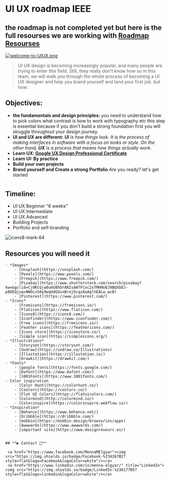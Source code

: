 
# UI UX roadmap IEEE
## the roadmap is not completed yet but here is the full resourses we are working with  **[Roadmap Resourses](https://ordinary-wing-9be.notion.site/UI-UX-roadmap-resources-IEEE-c2446608839345d288d3559289022e6a)**

[![welcome-to-UIUX.png](https://i.postimg.cc/4NmKN0WK/welcome-to-UIUX.png)](https://postimg.cc/qzHB11V0)
>UI UX design is becoming increasingly popular, and many people are trying to enter this field. Still, they really don't know how so in this team, we will walk you through the whole process of becoming a UI UX designer and help you brand yourself and land your first job. but how:

## Objectives:

- **the fundamentals and design principles:**   you need to understand how to pick colors what contrast is how to work with typography etc this step is essential because if you don't build a strong foundation first you will struggle throughout your design journey.
- **UI and UX are different:**  ***UI** is how things look. It is the process of making interfaces in software with a focus on looks or style. On the other hand, **UX** is a process that means how things actually work.*
- **Learn UX: [Google UX Design Professional Certificate](https://www.coursera.org/professional-certificates/google-ux-design?utm_source=gg&utm_medium=sem&utm_campaign=93-BrandedSearch-ROW&utm_content=B2C&campaignid=1599063752&adgroupid=58953588445&device=c&keyword=online%20classes%20coursera&matchtype=b&network=g&devicemodel=&adpostion=&creativeid=343730227912&hide_mobile_promo&gclid=CjwKCAiAmJGgBhAZEiwA1JZoliXWWHp6UUEzmNwIR-FDWpVRs5LRy-qykIJXMBx1wmrzjiTpKAVMXhoCEb0QAvD_BwE)**
- **Learn UI: By practice**
- **Build your own projects**
- **Brand yourself and Create a strong Portfolio**
Are you ready? let's get started   
#
## Timeline:

* UI UX Beginner “6 weeks”
* UI UX Intermediate
* UI UX Advanced
* Building Projects
* Portfolio and self-branding

![icons8-mark-64](https://user-images.githubusercontent.com/108477138/204092705-bd2e7211-62bd-4245-be18-f80ba4a7ee05.png)   
 ## Resources you will need it
    
    - *Images*
        - [Unsplash](https://unsplash.com/)
        - [Pexels](https://www.pexels.com/)
        - [Freepik](https://www.freepik.com/)
        - [Pixabay](https://www.shutterstock.com/search/pixabay?kw=&gclid=Cj0KCQjw0umSBhDrARIsAH7FCoc2xTMHHU8J9BQXbOJ-p8OEQjoqvNW6LnS0y9wqUdGGvnBrejDcqzAaAglhEALw_wcB)
        - [Pinterest](https://www.pinterest.com/)
    - *Icons*
        - [Freeicons](https://freeicons.io/)
        - [Flaticon](https://www.flaticon.com/)
        - [Icons8](https://icons8.com/)
        - [Iconfinder](https://www.iconfinder.com/)
        - [Free icons](https://freeicons.io/)
        - [Feather icons](https://feathericons.com/)
        - [Icons store](https://iconstore.co/)
        - [Simple icon](https://simpleicons.org/)
    - *Illustrations*
        - [Storyset](https://storyset.com/)
        - [Undraw](https://undraw.co/Illustrations)
        - [Illustation](https://illustation.io/)
        - [Drawkit](https://drawkit.com/)
    - *Fonts*
        - [google fonts](https://fonts.google.com/)
        - [Dafont](https://www.dafont.com/)
        - [1001Fonts](https://www.1001fonts.com/)
    - Color inspiration
        - [Color Hunt](https://colorhunt.co/)
        - [Coolors](https://coolors.co/)
        - [Flat UI Colors](https://flatuicolors.com/)
        - [Colormind](http://colormind.io/)
        - [Colorinspire](https://colorinspire.webflow.io/)
    - *Inspiration*
        - [Behance](https://www.behance.net/)
        - [Dribbble](https://dribbble.com/)
        - [mobbin](https://mobbin.design/browse/ios/apps)
        - [Awwwards](https://www.awwwards.com/)
        - [important site](https://www.designresourc.es/)


    ## **▶️ Contact 📱**

     <a href="https://www.facebook.com/MennaMElgyar"><img src="https://img.shields.io/badge/Facebook-%234267B2?style=flat&logo=Facebook&logoColor=white"/></a>
     <a href="https://www.linkedin.com/in/menna-elgyar/" title="LinkedIn"><img src="https://img.shields.io/badge/LinkedIn-%230177B5?style=flat&logo=linkedin&logoColor=white"/></a>




